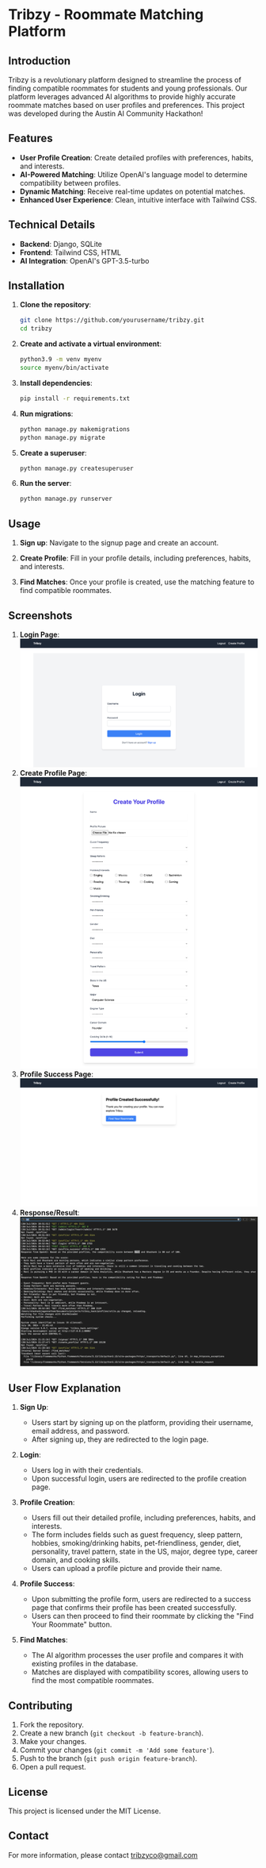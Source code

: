 # Tribzy - Roommate Matching Platform

## Introduction
Tribzy is a revolutionary platform designed to streamline the process of finding compatible roommates for students and young professionals. Our platform leverages advanced AI algorithms to provide highly accurate roommate matches based on user profiles and preferences. This project was developed during the Austin AI Community Hackathon!

## Features
- **User Profile Creation**: Create detailed profiles with preferences, habits, and interests.
- **AI-Powered Matching**: Utilize OpenAI's language model to determine compatibility between profiles.
- **Dynamic Matching**: Receive real-time updates on potential matches.
- **Enhanced User Experience**: Clean, intuitive interface with Tailwind CSS.

## Technical Details
- **Backend**: Django, SQLite
- **Frontend**: Tailwind CSS, HTML
- **AI Integration**: OpenAI's GPT-3.5-turbo

## Installation
1. **Clone the repository**:
    ```sh
    git clone https://github.com/yourusername/tribzy.git
    cd tribzy
    ```

2. **Create and activate a virtual environment**:
    ```sh
    python3.9 -m venv myenv
    source myenv/bin/activate
    ```

3. **Install dependencies**:
    ```sh
    pip install -r requirements.txt
    ```

4. **Run migrations**:
    ```sh
    python manage.py makemigrations
    python manage.py migrate
    ```

5. **Create a superuser**:
    ```sh
    python manage.py createsuperuser
    ```

6. **Run the server**:
    ```sh
    python manage.py runserver
    ```

## Usage
1. **Sign up**: Navigate to the signup page and create an account.

2. **Create Profile**: Fill in your profile details, including preferences, habits, and interests.

3. **Find Matches**: Once your profile is created, use the matching feature to find compatible roommates.


## Screenshots
1. **Login Page**:
   ![Login Page](Tribzy-Login.png)
2. **Create Profile Page**:
   ![Create Profile Page](Tribzy-Profile.png)
3. **Profile Success Page**:
   ![Profile Success Page](Tribzy_Profile_Success.png)
4. **Response/Result**:
   ![Result](Tribzy-Result.png)

## User Flow Explanation
1. **Sign Up**:
    - Users start by signing up on the platform, providing their username, email address, and password.
    - After signing up, they are redirected to the login page.

2. **Login**:
    - Users log in with their credentials.
    - Upon successful login, users are redirected to the profile creation page.

3. **Profile Creation**:
    - Users fill out their detailed profile, including preferences, habits, and interests.
    - The form includes fields such as guest frequency, sleep pattern, hobbies, smoking/drinking habits, pet-friendliness, gender, diet, personality, travel pattern, state in the US, major, degree type, career domain, and cooking skills.
    - Users can upload a profile picture and provide their name.

4. **Profile Success**:
    - Upon submitting the profile form, users are redirected to a success page that confirms their profile has been created successfully.
    - Users can then proceed to find their roommate by clicking the "Find Your Roommate" button.

5. **Find Matches**:
    - The AI algorithm processes the user profile and compares it with existing profiles in the database.
    - Matches are displayed with compatibility scores, allowing users to find the most compatible roommates.

## Contributing
1. Fork the repository.
2. Create a new branch (`git checkout -b feature-branch`).
3. Make your changes.
4. Commit your changes (`git commit -m 'Add some feature'`).
5. Push to the branch (`git push origin feature-branch`).
6. Open a pull request.

## License
This project is licensed under the MIT License.

## Contact
For more information, please contact tribzyco@gmail.com


